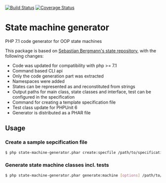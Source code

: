 [![Build Status](https://travis-ci.org/hollodotme/state-machine-generator.svg?branch=master)](https://travis-ci.org/hollodotme/state-machine-generator)
[![Coverage Status](https://coveralls.io/repos/github/hollodotme/state-machine-generator/badge.svg?branch=master)](https://coveralls.io/github/hollodotme/state-machine-generator?branch=master)

# State machine generator

PHP 7.1 code generator for OOP state machines

This package is based on [Sebastian Bergmann's state repository](https://github.com/sebastianbergmann/state), with the following changes:

* Code was updated for compatibility with php >= 7.1
* Command based CLI api
* Only the code generation part was extracted
* Namespaces were added
* States can be represented as and reconstituted from strings
* Output paths for main class, state classes and interface, test can be configured in the specification
* Command for creating a template specification file
* Test class update for PHPUnit 6
* Generator is distributed as a PHAR file

## Usage

### Create a sample sepcification file

```bash
$ php state-machine-generator.phar create:specfile /path/to/specification-file.xml
```

### Generate state machine classes incl. tests

```bash
$ php state-machine-generator.phar generate:machine [options] /path/to/specification-file.xml
```

